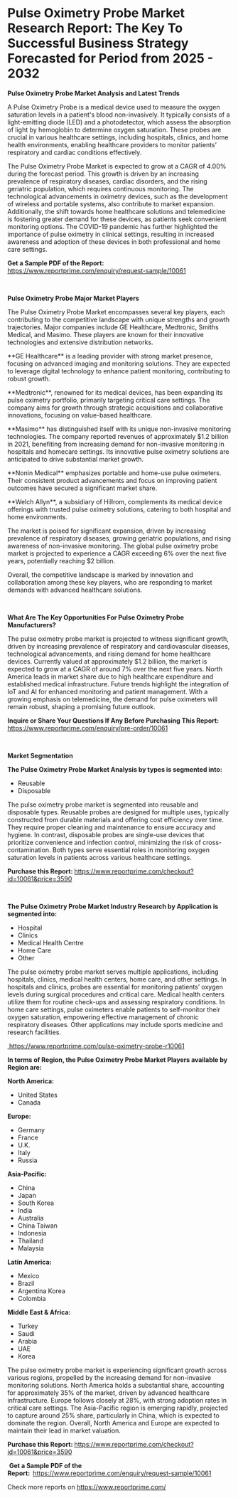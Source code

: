 <p><h1>Pulse Oximetry Probe Market Research Report: The Key To Successful Business Strategy Forecasted for Period from 2025 - 2032</h1></p><p><strong>Pulse Oximetry Probe Market Analysis and Latest Trends</strong></p>
<p><p>A Pulse Oximetry Probe is a medical device used to measure the oxygen saturation levels in a patient's blood non-invasively. It typically consists of a light-emitting diode (LED) and a photodetector, which assess the absorption of light by hemoglobin to determine oxygen saturation. These probes are crucial in various healthcare settings, including hospitals, clinics, and home health environments, enabling healthcare providers to monitor patients’ respiratory and cardiac conditions effectively.</p><p>The Pulse Oximetry Probe Market is expected to grow at a CAGR of 4.00% during the forecast period. This growth is driven by an increasing prevalence of respiratory diseases, cardiac disorders, and the rising geriatric population, which requires continuous monitoring. The technological advancements in oximetry devices, such as the development of wireless and portable systems, also contribute to market expansion. Additionally, the shift towards home healthcare solutions and telemedicine is fostering greater demand for these devices, as patients seek convenient monitoring options. The COVID-19 pandemic has further highlighted the importance of pulse oximetry in clinical settings, resulting in increased awareness and adoption of these devices in both professional and home care settings.</p></p>
<p><strong>Get a Sample PDF of the Report:&nbsp;</strong> <a href="https://www.reportprime.com/enquiry/request-sample/10061?utm_campaign=2212&utm_medium=2&utm_source=Github&utm_content=ia&utm_term=20032025&utm_id=pulse-oximetry-probe">https://www.reportprime.com/enquiry/request-sample/10061</a></p>
<p>&nbsp;</p>
<p><strong>Pulse Oximetry Probe Major Market Players</strong></p>
<p><p>The Pulse Oximetry Probe Market encompasses several key players, each contributing to the competitive landscape with unique strengths and growth trajectories. Major companies include GE Healthcare, Medtronic, Smiths Medical, and Masimo. These players are known for their innovative technologies and extensive distribution networks.</p><p>**GE Healthcare** is a leading provider with strong market presence, focusing on advanced imaging and monitoring solutions. They are expected to leverage digital technology to enhance patient monitoring, contributing to robust growth.</p><p>**Medtronic**, renowned for its medical devices, has been expanding its pulse oximetry portfolio, primarily targeting critical care settings. The company aims for growth through strategic acquisitions and collaborative innovations, focusing on value-based healthcare.</p><p>**Masimo** has distinguished itself with its unique non-invasive monitoring technologies. The company reported revenues of approximately $1.2 billion in 2021, benefiting from increasing demand for non-invasive monitoring in hospitals and homecare settings. Its innovative pulse oximetry solutions are anticipated to drive substantial market growth.</p><p>**Nonin Medical** emphasizes portable and home-use pulse oximeters. Their consistent product advancements and focus on improving patient outcomes have secured a significant market share. </p><p>**Welch Allyn**, a subsidiary of Hillrom, complements its medical device offerings with trusted pulse oximetry solutions, catering to both hospital and home environments.</p><p>The market is poised for significant expansion, driven by increasing prevalence of respiratory diseases, growing geriatric populations, and rising awareness of non-invasive monitoring. The global pulse oximetry probe market is projected to experience a CAGR exceeding 6% over the next five years, potentially reaching $2 billion.</p><p>Overall, the competitive landscape is marked by innovation and collaboration among these key players, who are responding to market demands with advanced healthcare solutions.</p></p>
<p>&nbsp;</p>
<p><strong>What Are The Key Opportunities For Pulse Oximetry Probe Manufacturers?</strong></p>
<p><p>The pulse oximetry probe market is projected to witness significant growth, driven by increasing prevalence of respiratory and cardiovascular diseases, technological advancements, and rising demand for home healthcare devices. Currently valued at approximately $1.2 billion, the market is expected to grow at a CAGR of around 7% over the next five years. North America leads in market share due to high healthcare expenditure and established medical infrastructure. Future trends highlight the integration of IoT and AI for enhanced monitoring and patient management. With a growing emphasis on telemedicine, the demand for pulse oximeters will remain robust, shaping a promising future outlook.</p></p>
<p><strong>Inquire or Share Your Questions If Any Before Purchasing This Report:</strong> <a href="https://www.reportprime.com/enquiry/pre-order/10061?utm_campaign=2212&utm_medium=2&utm_source=Github&utm_content=ia&utm_term=20032025&utm_id=pulse-oximetry-probe">https://www.reportprime.com/enquiry/pre-order/10061</a></p>
<p>&nbsp;</p>
<p><strong>Market Segmentation</strong></p>
<p><strong>The Pulse Oximetry Probe Market Analysis by types is segmented into:</strong></p>
<p><ul><li>Reusable</li><li>Disposable</li></ul></p>
<p><p>The pulse oximetry probe market is segmented into reusable and disposable types. Reusable probes are designed for multiple uses, typically constructed from durable materials and offering cost efficiency over time. They require proper cleaning and maintenance to ensure accuracy and hygiene. In contrast, disposable probes are single-use devices that prioritize convenience and infection control, minimizing the risk of cross-contamination. Both types serve essential roles in monitoring oxygen saturation levels in patients across various healthcare settings.</p></p>
<p><strong>Purchase this Report:&nbsp;</strong><a href="https://www.reportprime.com/checkout?id=10061&price=3590&utm_campaign=2212&utm_medium=2&utm_source=Github&utm_content=ia&utm_term=20032025&utm_id=pulse-oximetry-probe">https://www.reportprime.com/checkout?id=10061&price=3590</a></p>
<p>&nbsp;</p>
<p><strong>The Pulse Oximetry Probe Market Industry Research by Application is segmented into:</strong></p>
<p><ul><li>Hospital</li><li>Clinics</li><li>Medical Health Centre</li><li>Home Care</li><li>Other</li></ul></p>
<p><p>The pulse oximetry probe market serves multiple applications, including hospitals, clinics, medical health centers, home care, and other settings. In hospitals and clinics, probes are essential for monitoring patients’ oxygen levels during surgical procedures and critical care. Medical health centers utilize them for routine check-ups and assessing respiratory conditions. In home care settings, pulse oximeters enable patients to self-monitor their oxygen saturation, empowering effective management of chronic respiratory diseases. Other applications may include sports medicine and research facilities.</p></p>
<p><a href="https://www.reportprime.com/pulse-oximetry-probe-r10061?utm_campaign=2212&utm_medium=2&utm_source=Github&utm_content=ia&utm_term=20032025&utm_id=pulse-oximetry-probe">&nbsp;https://www.reportprime.com/pulse-oximetry-probe-r10061</a></p>
<p><strong>In terms of Region, the Pulse Oximetry Probe Market Players available by Region are:</strong></p>
<p>
    <p> <strong> North America: </strong>
        <ul>
            <li>United States</li>
            <li>Canada</li>
        </ul>
        </p> 
    <p> <strong> Europe: </strong>
        <ul>
            <li>Germany</li>
            <li>France</li>
            <li>U.K.</li>
            <li>Italy</li>
            <li>Russia</li>
        </ul>
        </p> 
    <p> <strong> Asia-Pacific: </strong>
        <ul>
            <li>China</li>
            <li>Japan</li>
            <li>South Korea</li>
            <li>India</li>
            <li>Australia</li>
            <li>China Taiwan</li>
            <li>Indonesia</li>
            <li>Thailand</li>
            <li>Malaysia</li>
        </ul>
        </p> 
    <p> <strong> Latin America: </strong>
        <ul>
            <li>Mexico</li>
            <li>Brazil</li>
            <li>Argentina Korea</li>
            <li>Colombia</li>
        </ul>
        </p> 
    <p> <strong> Middle East & Africa: </strong>
        <ul>
            <li>Turkey</li>
            <li>Saudi</li>
            <li>Arabia</li>
            <li>UAE</li>
            <li>Korea</li>
        </ul>
    </p>
    </p>
<p><p>The pulse oximetry probe market is experiencing significant growth across various regions, propelled by the increasing demand for non-invasive monitoring solutions. North America holds a substantial share, accounting for approximately 35% of the market, driven by advanced healthcare infrastructure. Europe follows closely at 28%, with strong adoption rates in critical care settings. The Asia-Pacific region is emerging rapidly, projected to capture around 25% share, particularly in China, which is expected to dominate the region. Overall, North America and Europe are expected to maintain their lead in market valuation.</p></p>
<p><strong>Purchase this Report: </strong><a href="https://www.reportprime.com/checkout?id=10061&price=3590&utm_campaign=2212&utm_medium=2&utm_source=Github&utm_content=ia&utm_term=20032025&utm_id=pulse-oximetry-probe">https://www.reportprime.com/checkout?id=10061&price=3590</a></p>
<p>&nbsp;<strong>Get a Sample PDF of the Report:&nbsp;&nbsp;</strong><a href="https://www.reportprime.com/enquiry/request-sample/10061?utm_campaign=2212&utm_medium=2&utm_source=Github&utm_content=ia&utm_term=20032025&utm_id=pulse-oximetry-probe">https://www.reportprime.com/enquiry/request-sample/10061</a></p>
<p><strong></strong></p>
<p>Check more reports on <a href="https://www.reportprime.com/?utm_campaign=2212&utm_medium=2&utm_source=Github&utm_content=ia&utm_term=20032025&utm_id=pulse-oximetry-probe">https://www.reportprime.com/</a></p>